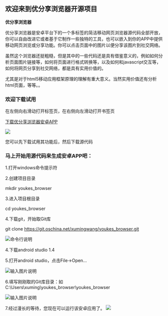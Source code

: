 ## 欢迎来到优分享浏览器开源项目 ##

**优分享浏览器** 

优分享浏览器是安卓平台下的一个多标签的简洁移动网页浏览器源代码全部开放，你可以自由改进它或者基于它制作一些独特的工具，也可以嵌入到你的APP中提供移动网页浏览或分享功能。你可以点击页面中的图片以便分享该图片到社交网络。

虽然这个浏览器还挺粗糙，但是其中的一些代码还是具有借鉴意义的，例如如何分析页面图片链接等，如何将页面进行格式转换等，以及如何和javascript交互等，如何将网页分享到社交网络，都是具有实用价值的。

尤其是对于html5移动应用框架原理的理解有重大意义。当然实用价值还有分析html页面，等等。。

### 欢迎下载试用 ###
在左侧向右滑动打开标签页，在右侧向左滑动打开书签页

[下载优分享浏览器安卓APP](http://youkes.oss.aliyuncs.com/android/youkes_browser.apk "下载APP试用")

![](http://git.oschina.net/uploads/images/2016/0312/140514_c13f21e4_695788.png)

您可以先下载试用其功能后，然后下载源代码


### 马上开始用源代码来生成安卓APP吧： ###


1.打开windows命令提示符

2.创建项目目录

mkdir youkes_browser

3.进入项目根目录

cd youkes_browser

4.下载git，开始取Git库

git clone https://git.oschina.net/xumingwang/youkes_browser.git

![命令行说明](http://git.oschina.net/uploads/images/2016/0312/131547_487f37af_695788.png "命令行")

4.下载android studio 1.4

5.打开android studio，点击File->Open...

![输入图片说明](http://git.oschina.net/uploads/images/2016/0312/133958_8f38df72_695788.png "在这里输入图片标题")

6.填写刚刚取的Git库目录：如 C:\Users\xuming\youkes_browser\youkes_browser

![输入图片说明](http://git.oschina.net/uploads/images/2016/0312/134012_b9604545_695788.png "在这里输入图片标题")

7.经过漫长的等待，您现在可以运行该安卓应用了。
![](http://git.oschina.net/uploads/images/2016/0312/141301_071e9d1c_695788.png "")


